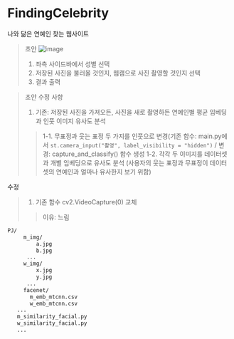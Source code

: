 # FindingCelebrity
나와 닮은 연예인 찾는 웹사이트

> 초안
> ![image](https://github.com/user-attachments/assets/1253c74d-c88a-4648-91b6-44cd9029d18f)
> 1. 좌측 사이드바에서 성별 선택
> 2. 저장된 사진을 불러올 것인지, 웹캠으로 사진 촬영할 것인지 선택
> 3. 결과 출력

> 초안 수정 사항
> 1. 기존: 저장된 사진을 가져오든, 사진을 새로 촬영하든 연예인별 평균 임베딩과 인풋 이미지 유사도 분석
>> 1-1. 무표정과 웃는 표정 두 가지를 인풋으로 변경(기존 함수: main.py에서 ```st.camera_input("촬영", label_visibility = "hidden")``` / 변경: capture_and_classify() 함수 생성 
>> 1-2. 각각 두 이미지를 데이터셋과 개별 임베딩으로 유사도 분석 (사용자의 웃는 표정과 무표정이 데이터셋의 연예인과 얼마나 유사한지 보기 위함)


수정
> 1. 기존 함수 cv2.VideoCapture(0) 교체
>> 이유: 느림

```bash
PJ/
 	 m_img/
 	     a.jpg
 	     b.jpg
      ...
 	 w_img/
 	     x.jpg
 	     y.jpg
      ...
 	 facenet/
       m_emb_mtcnn.csv
       w_emb_mtcnn.csv
   ...
   m_similarity_facial.py
   w_similarity_facial.py
   ...
```
